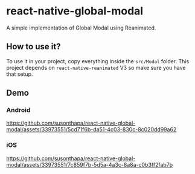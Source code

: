 # react-native-global-modal
A simple implementation of Global Modal using Reanimated.

## How to use it?
To use it in your project, copy everything inside the `src/Modal` folder. This project depends on `react-native-reanimated` V3 so make sure you have that setup. 

## Demo
### Android
https://github.com/susonthapa/react-native-global-modal/assets/33973551/5cd71f6b-da51-4c03-830c-8c020dd99a62


### iOS
https://github.com/susonthapa/react-native-global-modal/assets/33973551/7c859f7b-5d5a-4a3c-8a8a-c0b3ff2fab7b


